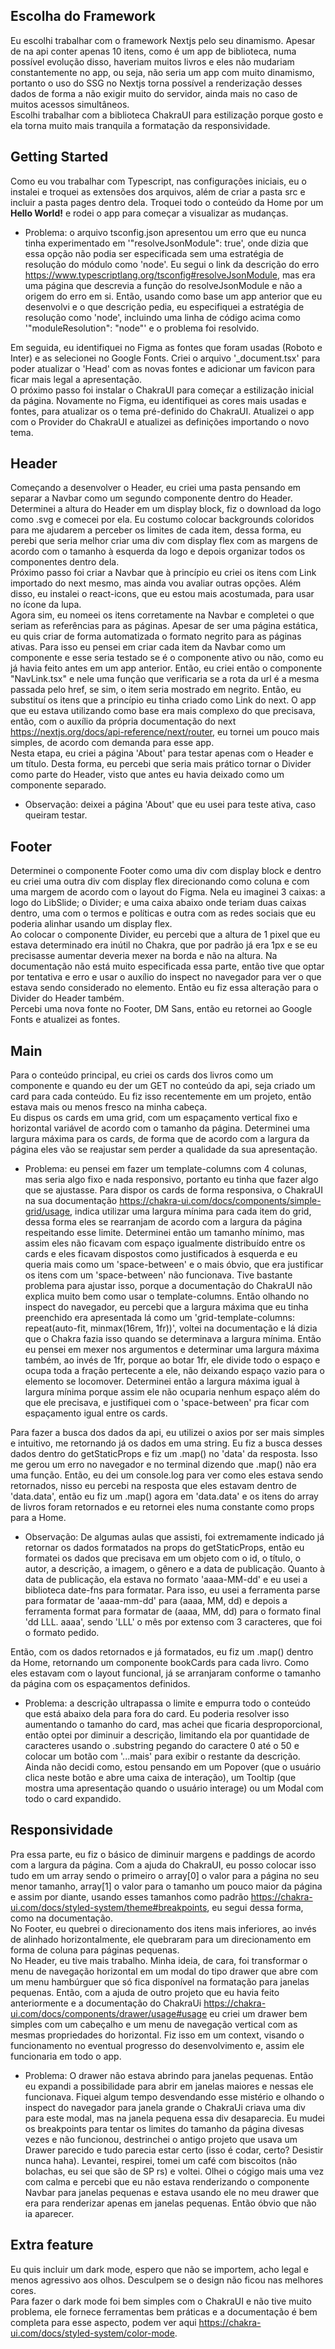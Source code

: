 ## Escolha do Framework

Eu escolhi trabalhar com o framework Nextjs pelo seu dinamismo. Apesar de na api conter apenas 10 itens, como é um app de biblioteca, numa possível evolução disso, haveriam muitos livros e eles não mudariam constantemente no app, ou seja, não seria um app com muito dinamismo, portanto o uso do SSG no Nextjs torna possível a renderização desses dados de forma a não exigir muito do servidor, ainda mais no caso de muitos acessos simultâneos. <br />
Escolhi trabalhar com a biblioteca ChakraUI para estilização porque gosto e ela torna muito mais tranquila a formatação da responsividade.

## Getting Started

Como eu vou trabalhar com Typescript, nas configurações iniciais, eu o instalei e troquei as extensões dos arquivos, além de criar a pasta src e incluir a pasta pages dentro dela. Troquei todo o conteúdo da Home por um <strong>Hello World!</strong> e rodei o app para começar a visualizar as mudanças.
- Problema: o arquivo tsconfig.json apresentou um erro que eu nunca tinha experimentado em '"resolveJsonModule": true', onde dizia que essa opção não podia ser especificada sem uma estratégia de resolução do módulo como 'node'. Eu segui o link da descrição do erro https://www.typescriptlang.org/tsconfig#resolveJsonModule, mas era uma página que descrevia a função do resolveJsonModule e não a origem do erro em si. Então, usando como base um app anterior que eu desenvolvi e o que descrição pedia, eu especifiquei a estratégia de resolução como 'node', incluindo uma linha de código acima como '"moduleResolution": "node"' e o problema foi resolvido.

Em seguida, eu identifiquei no Figma as fontes que foram usadas (Roboto e Inter) e as selecionei no Google Fonts. Criei o arquivo '_document.tsx' para poder atualizar o 'Head' com as novas fontes e adicionar um favicon para ficar mais legal a apresentação. <br />
O próximo passo foi instalar o ChakraUI para começar a estilização inicial da página. Novamente no Figma, eu identifiquei as cores mais usadas e fontes, para atualizar os o tema pré-definido do ChakraUI. Atualizei o app com o Provider do ChakraUI e atualizei as definições importando o novo tema. <br />

## Header

Começando a desenvolver o Header, eu criei uma pasta pensando em separar a Navbar como um segundo componente dentro do Header. Determinei a altura do Header em um display block, fiz o download da logo como .svg e comecei por ela. Eu costumo colocar backgrounds coloridos para me ajudarem a perceber os limites de cada item, dessa forma, eu perebi que seria melhor criar uma div com display flex com as margens de acordo com o tamanho à esquerda da logo e depois organizar todos os componentes dentro dela. <br />
Próximo passo foi criar a Navbar que à princípio eu criei os itens com Link importado do next mesmo, mas ainda vou avaliar outras opções. Além disso, eu instalei o react-icons, que eu estou mais acostumada, para usar no ícone da lupa. <br />
Agora sim, eu nomeei os itens corretamente na Navbar e completei o que seriam as referências para as páginas. Apesar de ser uma página estática, eu quis criar de forma automatizada o formato negrito para as páginas ativas. Para isso eu pensei em criar cada item da Navbar como um componente e esse seria testado se é o componente ativo ou não, como eu já havia feito antes em um app anterior. Então, eu criei então o componente "NavLink.tsx" e nele uma função que verificaria se a rota da url é a mesma passada pelo href, se sim, o item seria mostrado em negrito. Então, eu substituí os itens que a princípio eu tinha criado como Link do next. O app que eu estava utilizando como base era mais complexo do que precisava, então, com o auxílio da própria documentação do next https://nextjs.org/docs/api-reference/next/router, eu tornei um pouco mais simples, de acordo com demanda para esse app. <br />
Nesta etapa, eu criei a página 'About' para testar apenas com o Header e um título. Desta forma, eu percebi que seria mais prático tornar o Divider como parte do Header, visto que antes eu havia deixado como um componente separado.
- Observação: deixei a página 'About' que eu usei para teste ativa, caso queiram testar.

## Footer

Determinei o componente Footer como uma div com display block e dentro eu criei uma outra div com display flex direcionando como coluna e com uma margem de acordo com o layout do Figma. Nela eu imaginei 3 caixas: a logo do LibSlide; o Divider; e uma caixa abaixo onde teriam duas caixas dentro, uma com o termos e políticas e outra com as redes sociais que eu poderia alinhar usando um display flex. <br />
Ao colocar o componente Divider, eu percebi que a altura de 1 pixel que eu estava determinado era inútil no Chakra, que por padrão já era 1px e se eu precisasse aumentar deveria mexer na borda e não na altura. Na documentação não está muito especificada essa parte, então tive que optar por tentativa e erro e usar o auxílio do inspect no navegador para ver o que estava sendo considerado no elemento. Então eu fiz essa alteração para o Divider do Header também. <br />
Percebi uma nova fonte no Footer, DM Sans, então eu retornei ao Google Fonts e atualizei as fontes. <br />

## Main

Para o conteúdo principal, eu criei os cards dos livros como um componente e quando eu der um GET no conteúdo da api, seja criado um card para cada conteúdo. Eu fiz isso recentemente em um projeto, então estava mais ou menos fresco na minha cabeça. <br />
Eu dispus os cards em uma grid, com um espaçamento vertical fixo e horizontal variável de acordo com o tamanho da página. Determinei uma largura máxima para os cards, de forma que de acordo com a largura da página eles vão se reajustar sem perder a qualidade da sua apresentação. <br />
- Problema: eu pensei em fazer um template-columns com 4 colunas, mas seria algo fixo e nada responsivo, portanto eu tinha que fazer algo que se ajustasse. Para dispor os cards de forma responsiva, o ChakraUI na sua documentação https://chakra-ui.com/docs/components/simple-grid/usage, indica utilizar uma largura mínima para cada item do grid, dessa forma eles se rearranjam de acordo com a largura da página respeitando esse limite. Determinei então um tamanho mínimo, mas assim eles não ficavam com espaço igualmente distribuído entre os cards e eles ficavam dispostos como justificados à esquerda e eu queria mais como um 'space-between' e o mais óbvio, que era justificar os itens com um 'space-between' não funcionava. Tive bastante problema para ajustar isso, porque a documentação do ChakraUI não explica muito bem como usar o template-columns. Então olhando no inspect do navegador, eu percebi que a largura máxima que eu tinha preenchido era apresentada lá como um 'grid-template-columns: repeat(auto-fit, minmax(16rem, 1fr))', voltei na documentação e lá dizia que o Chakra fazia isso quando se determinava a largura mínima. Então eu pensei em mexer nos argumentos e determinar uma largura máxima também, ao invés de 1fr, porque ao botar 1fr, ele divide todo o espaço e ocupa toda a fração pertecente a ele, não deixando espaço vazio para o elemento se locomover. Determinei então a largura máxima igual à largura mínima porque assim ele não ocuparia nenhum espaço além do que ele precisava, e justifiquei com o 'space-between' pra ficar com espaçamento igual entre os cards.

Para fazer a busca dos dados da api, eu utilizei o axios por ser mais simples e intuitivo, me retornando já os dados em uma string. Eu fiz a busca desses dados dentro do getStaticProps e fiz um .map() no 'data' da resposta. Isso me gerou um erro no navegador e no terminal dizendo que .map() não era uma função. Então, eu dei um console.log para ver como eles estava sendo retornados, nisso eu percebi na resposta que eles estavam dentro de 'data.data', então eu fiz um .map() agora em 'data.data' e os itens do array de livros foram retornados e eu retornei eles numa constante como props para a Home.
- Observação: De algumas aulas que assisti, foi extremamente indicado já retornar os dados formatados na props do getStaticProps, então eu formatei os dados que precisava em um objeto com o id, o título, o autor, a descrição, a imagem, o gênero e a data de publicação. Quanto à data de publicação, ela estava no formato 'aaaa-MM-dd' e eu usei a biblioteca date-fns para formatar. Para isso, eu usei a ferramenta parse para formatar de 'aaaa-mm-dd' para (aaaa, MM, dd) e depois a ferramenta format para formatar de (aaaa, MM, dd) para o formato final 'dd LLL. aaaa', sendo 'LLL' o mês por extenso com 3 caracteres, que foi o formato pedido.

Então, com os dados retornados e já formatados, eu fiz um .map() dentro da Home, retornando um componente bookCards para cada livro. Como eles estavam com o layout funcional, já se arranjaram conforme o tamanho da página com os espaçamentos definidos.
- Problema: a descrição ultrapassa o limite e empurra todo o conteúdo que está abaixo dela para fora do card. Eu poderia resolver isso aumentando o tamanho do card, mas achei que ficaria desproporcional, então optei por diminuir a descrição, limitando ela por quantidade de caracteres usando o .substring pegando do caractere 0 até o 50 e colocar um botão com '...mais' para exibir o restante da descrição. Ainda não decidi como, estou pensando em um Popover (que o usuário clica neste botão e abre uma caixa de interação), um Tooltip (que mostra uma apresentação quando o usuário interage) ou um Modal com todo o card expandido.

## Responsividade

Pra essa parte, eu fiz o básico de diminuir margens e paddings de acordo com a largura da página. Com a ajuda do ChakraUI, eu posso colocar isso tudo em um array sendo o primeiro o array[0] o valor para a página no seu menor tamanho, array[1] o valor para o tamanho um pouco maior da página e assim por diante, usando esses tamanhos como padrão https://chakra-ui.com/docs/styled-system/theme#breakpoints, eu segui dessa forma, como na documentação. <br />
No Footer, eu quebrei o direcionamento dos itens mais inferiores, ao invés de alinhado horizontalmente, ele quebraram para um direcionamento em forma de coluna para páginas pequenas. <br />
No Header, eu tive mais trabalho. Minha ideia, de cara, foi transformar o menu de navegação horizontal em um modal do tipo drawer que abre com um menu hambúrguer que só fica disponível na formatação para janelas pequenas. Então, com a ajuda de outro projeto que eu havia feito anteriormente e a documentação do ChakraUi https://chakra-ui.com/docs/components/drawer/usage#usage eu criei um drawer bem simples com um cabeçalho e um menu de navegação vertical com as mesmas propriedades do horizontal. Fiz isso em um context, visando o funcionamento no eventual progresso do desenvolvimento e, assim ele funcionaria em todo o app.
- Problema: O drawer não estava abrindo para janelas pequenas. Então eu expandi a possibilidade para abrir em janelas maiores e nessas ele funcionava. Fiquei algum tempo desvendando esse mistério e olhando o inspect do navegador para janela grande o ChakraUi criava uma div para este modal, mas na janela pequena essa div desaparecia. Eu mudei os breakpoints para tentar os limites do tamanho da página divesas vezes e não funcionou, destrinchei o antigo projeto que usava um Drawer parecido e tudo parecia estar certo (isso é codar, certo? Desistir nunca haha). Levantei, respirei, tomei um café com biscoitos (não bolachas, eu sei que são de SP rs) e voltei. Olhei o cógigo mais uma vez com calma e percebi que eu não estava renderizando o componente Navbar para janelas pequenas e estava usando ele no meu drawer que era para renderizar apenas em janelas pequenas. Então óbvio que não ia aparecer.

## Extra feature

Eu quis incluir um dark mode, espero que não se importem, acho legal e menos agressivo aos olhos. Desculpem se o design não ficou nas melhores cores. <br />
Para fazer o dark mode foi bem simples com o ChakraUI e não tive muito problema, ele fornece ferramentas bem práticas e a documentação é bem completa para esse aspecto, podem ver aqui https://chakra-ui.com/docs/styled-system/color-mode.